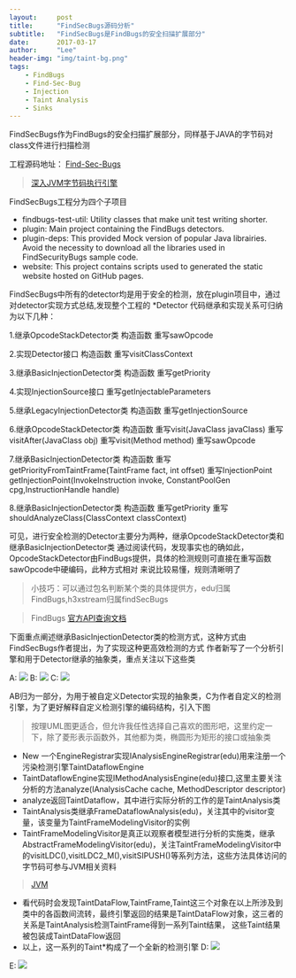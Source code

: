 ```yaml
---
layout:     post
title:      "FindSecBugs源码分析"
subtitle:   "FindSecBugs是FindBugs的安全扫描扩展部分"
date:       2017-03-17
author:     "Lee"
header-img: "img/taint-bg.png"
tags:
    - FindBugs
    - Find-Sec-Bug
    - Injection
    - Taint Analysis
    - Sinks
---
```


FindSecBugs作为FindBugs的安全扫描扩展部分，同样基于JAVA的字节码对class文件进行扫描检测

工程源码地址： [Find-Sec-Bugs](https://github.com/find-sec-bugs/find-sec-bugs)

> [ 深入JVM字节码执行引擎](http://blog.csdn.net/dd864140130/article/details/49515403)

FindSecBugs工程分为四个子项目
* findbugs-test-util: Utility classes that make unit test writing shorter.
* plugin: Main project containing the FindBugs detectors.
* plugin-deps: This provided Mock version of popular Java librairies. Avoid the necessity to download all the libraries used in FindSecurityBugs sample code.
* website: This project contains scripts used to generated the static website hosted on GitHub pages.

FindSecBugs中所有的detector均是用于安全的检测，放在plugin项目中，通过对detector实现方式总结,发现整个工程的 *Detector 代码继承和实现关系可归纳为以下几种：

1.继承OpcodeStackDetector类
构造函数
重写sawOpcode

2.实现Detector接口
构造函数
重写visitClassContext

3.继承BasicInjectionDetector类
构造函数
重写getPriority

4.实现InjectionSource接口
重写getInjectableParameters

5.继承LegacyInjectionDetector类
构造函数
重写getInjectionSource

6.继承OpcodeStackDetector类
构造函数
重写visit(JavaClass javaClass)
重写visitAfter(JavaClass obj)
重写visit(Method method)
重写sawOpcode

7.继承BasicInjectionDetector类
构造函数
重写getPriorityFromTaintFrame(TaintFrame fact, int offset)
重写InjectionPoint getInjectionPoint(InvokeInstruction invoke, ConstantPoolGen cpg,InstructionHandle handle)

8.继承BasicInjectionDetector类
构造函数
重写getPriority
重写shouldAnalyzeClass(ClassContext classContext)

可见，进行安全检测的Detector主要分为两种，继承OpcodeStackDetector类和继承BasicInjectionDetector类
通过阅读代码，发现事实也的确如此，OpcodeStackDetector由FindBugs提供，具体的检测规则可直接在重写函数sawOpcode中硬编码，此种方式相对
来说比较易懂，规则清晰明了

> 小技巧：可以通过包名判断某个类的具体提供方，edu归属FindBugs,h3xstream归属findSecBugs

> FindBugs [官方API查询文档](http://findbugs.sourceforge.net/api/)

下面重点阐述继承BasicInjectionDetector类的检测方式，这种方式由FindSecBugs作者提出，为了实现这种更高效检测的方式
作者新写了一个分析引擎和用于Detector继承的抽象类，重点关注以下这些类

A: ![](https://github.com/zhichangli/zhichangli.github.io/blob/master/img/findSecBugs/h3x%E8%87%AA%E5%AE%9A%E4%B9%89%E6%8A%BD%E8%B1%A1detector01.png?raw=true)
B: ![](https://github.com/zhichangli/zhichangli.github.io/blob/master/img/findSecBugs/h3x%E8%87%AA%E5%AE%9A%E4%B9%89%E6%8A%BD%E8%B1%A1detector02.png?raw=true)
C: ![](https://github.com/zhichangli/zhichangli.github.io/blob/master/img/findSecBugs/taintanalysis.png?raw=true)

AB归为一部分，为用于被自定义Detector实现的抽象类，C为作者自定义的检测引擎，为了更好解释自定义检测引擎的编码结构，引入下图

> 按理UML图更适合，但允许我任性选择自己喜欢的图形吧，这里约定一下，除了菱形表示函数外，其他都为类，椭圆形为矩形的接口或抽象类

* New 一个EngineRegistrar实现IAnalysisEngineRegistrar(edu)用来注册一个污染检测引擎TaintDataflowEngine
* TaintDataflowEngine实现IMethodAnalysisEngine(edu)接口,这里主要关注分析的方法analyze(IAnalysisCache cache, MethodDescriptor descriptor)
* analyze返回TaintDataflow，其中进行实际分析的工作的是TaintAnalysis类
* TaintAnalysis类继承FrameDataflowAnalysis(edu)，关注其中的visitor变量，该变量为TaintFrameModelingVisitor的实例
* TaintFrameModelingVisitor是真正以观察者模型进行分析的实施类，继承AbstractFrameModelingVisitor(edu)，关注TaintFrameModelingVisitor中的visitLDC(),visitLDC2_M(),visitSIPUSH()等系列方法，这些方法具体访问的字节码可参与JVM相关资料
> [JVM](https://docs.oracle.com/javase/specs/jvms/se7/html/jvms-6.html)
* 看代码时会发现TaintDataFlow,TaintFrame,Taint这三个对象在以上所涉及到类中的各函数间流转，最终引擎返回的结果是TaintDataFlow对象，这三者的关系是TaintAnalysis检测TaintFrame得到一系列Taint结果，
这些Taint结果被包装成TaintDataFlow返回
* 以上，这一系列的Taint*构成了一个全新的检测引擎
D: ![](https://github.com/zhichangli/zhichangli.github.io/blob/master/img/findSecBugs/findSecBugsEngine.png?raw=true)




E: ![](https://github.com/zhichangli/zhichangli.github.io/blob/master/img/findSecBugs/FindSecBugsDetector.png?raw=true)


